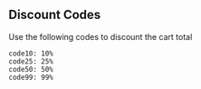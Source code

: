 <h2>Discount Codes</h2>
Use the following codes to discount the cart total

```
code10: 10%
code25: 25%
code50: 50%
code99: 99%
```